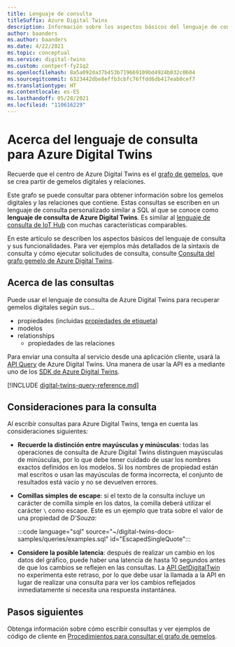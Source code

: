 ```yaml
---
title: Lenguaje de consulta
titleSuffix: Azure Digital Twins
description: Información sobre los aspectos básicos del lenguaje de consulta de Azure Digital Twins.
author: baanders
ms.author: baanders
ms.date: 4/22/2021
ms.topic: conceptual
ms.service: digital-twins
ms.custom: contperf-fy21q2
ms.openlocfilehash: 8a5a092da37b453b719669109bd4924b032c0604
ms.sourcegitcommit: 6323442dbe8effb3cbfc76ffdd6db417eab0cef7
ms.translationtype: HT
ms.contentlocale: es-ES
ms.lasthandoff: 05/28/2021
ms.locfileid: "110616229"
---
```

# <a name="about-the-query-language-for-azure-digital-twins"></a>Acerca del lenguaje de consulta para Azure Digital Twins

Recuerde que el centro de Azure Digital Twins es el [grafo de gemelos](concepts-twins-graph.md), que se crea partir de gemelos digitales y relaciones. 

Este grafo se puede consultar para obtener información sobre los gemelos digitales y las relaciones que contiene. Estas consultas se escriben en un lenguaje de consulta personalizado similar a SQL al que se conoce como **lenguaje de consulta de Azure Digital Twins**. Es similar al [lenguaje de consulta de IoT Hub](../iot-hub/iot-hub-devguide-query-language.md) con muchas características comparables.

En este artículo se describen los aspectos básicos del lenguaje de consulta y sus funcionalidades. Para ver ejemplos más detallados de la sintaxis de consulta y cómo ejecutar solicitudes de consulta, consulte  [Consulta del grafo gemelo de Azure Digital Twins](how-to-query-graph.md).

## <a name="about-the-queries"></a>Acerca de las consultas

Puede usar el lenguaje de consulta de Azure Digital Twins para recuperar gemelos digitales según sus...
* propiedades (incluidas [propiedades de etiqueta](how-to-use-tags.md))
* modelos
* relationships
  - propiedades de las relaciones

Para enviar una consulta al servicio desde una aplicación cliente, usará la [API Query](/rest/api/digital-twins/dataplane/query) de Azure Digital Twins. Una manera de usar la API es a mediante uno de los [SDK de Azure Digital Twins](concepts-apis-sdks.md#overview-data-plane-apis).

[!INCLUDE [digital-twins-query-reference.md](../../includes/digital-twins-query-reference.md)]

## <a name="considerations-for-querying"></a>Consideraciones para la consulta

Al escribir consultas para Azure Digital Twins, tenga en cuenta las consideraciones siguientes:
* **Recuerde la distinción entre mayúsculas y minúsculas**: todas las operaciones de consulta de Azure Digital Twins distinguen mayúsculas de minúsculas, por lo que debe tener cuidado de usar los nombres exactos definidos en los modelos. Si los nombres de propiedad están mal escritos o usan las mayúsculas de forma incorrecta, el conjunto de resultados está vacío y no se devuelven errores.
* **Comillas simples de escape**: si el texto de la consulta incluye un carácter de comilla simple en los datos, la comilla deberá utilizar el carácter `\` como escape. Este es un ejemplo que trata sobre el valor de una propiedad de *D'Souza*:

  :::code language="sql" source="~/digital-twins-docs-samples/queries/examples.sql" id="EscapedSingleQuote":::

* **Considere la posible latencia**: después de realizar un cambio en los datos del gráfico, puede haber una latencia de hasta 10 segundos antes de que los cambios se reflejen en las consultas. La [API GetDigitalTwin](how-to-manage-twin.md#get-data-for-a-digital-twin) no experimenta este retraso, por lo que debe usar la llamada a la API en lugar de realizar una consulta para ver los cambios reflejados inmediatamente si necesita una respuesta instantánea.

## <a name="next-steps"></a>Pasos siguientes

Obtenga información sobre cómo escribir consultas y ver ejemplos de código de cliente en [Procedimientos para consultar el grafo de gemelos](how-to-query-graph.md).